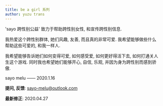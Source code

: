 ```yaml
---
title: be a girl 系列
author: yuzu trans
---
```


'sayo 跨性别公益' 致力于帮助跨性别女性, 和宣传跨性别信息.

我热爱这个跨性别群体, 她们风趣, 友善, 而且真的非常可爱. 我希望能够做些什么帮助这些可爱的, 和我一样人.

我希望能够告诉她们如何变得可爱, 如何感受爱, 如何更好得活下去, 如何打通关人生这个游戏. 同时我也希望她们能够开心, 自信, 乐观, 并因为身为跨性别而感到骄傲.

sayo melu —— 2020.1.16

**提问, 反馈**: <sayo-melu@outlook.com>

**最新修正**: 2020.04.27
